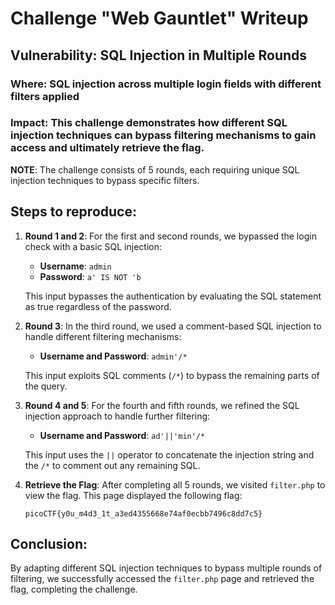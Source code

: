 # Challenge "Web Gauntlet" Writeup

## Vulnerability: SQL Injection in Multiple Rounds

### Where: SQL injection across multiple login fields with different filters applied

### Impact: This challenge demonstrates how different SQL injection techniques can bypass filtering mechanisms to gain access and ultimately retrieve the flag.

**NOTE**: The challenge consists of 5 rounds, each requiring unique SQL injection techniques to bypass specific filters.

## Steps to reproduce:

1. **Round 1 and 2**:
   For the first and second rounds, we bypassed the login check with a basic SQL injection:
   
   - **Username**: `admin`
   - **Password**: `a' IS NOT 'b`

   This input bypasses the authentication by evaluating the SQL statement as true regardless of the password.

2. **Round 3**:
   In the third round, we used a comment-based SQL injection to handle different filtering mechanisms:

   - **Username and Password**: `admin'/*`

   This input exploits SQL comments (`/*`) to bypass the remaining parts of the query.

3. **Round 4 and 5**:
   For the fourth and fifth rounds, we refined the SQL injection approach to handle further filtering:

   - **Username and Password**: `ad'||'min'/*`

   This input uses the `||` operator to concatenate the injection string and the `/*` to comment out any remaining SQL.

4. **Retrieve the Flag**:
   After completing all 5 rounds, we visited `filter.php` to view the flag. This page displayed the following flag:

   ```
   picoCTF{y0u_m4d3_1t_a3ed4355668e74af0ecbb7496c8dd7c5}
   ```

## Conclusion:

By adapting different SQL injection techniques to bypass multiple rounds of filtering, we successfully accessed the `filter.php` page and retrieved the flag, completing the challenge.
